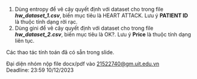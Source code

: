 1. Dùng entropy để vẽ cây quyết định với dataset cho trong file ***hw_dataset_1.csv***, biến mục tiêu là HEART ATTACK. Lưu ý **PATIENT ID** là thuộc tính dạng rời rạc.
2. Dùng gini để vẽ cây quyết định với dataset cho trong file ***hw_dataset_2.csv***, biến mục tiêu là OK?. Lưu ý **Price** là thuộc tính dạng liên tục.

Các thao tác tính toán đã có sẵn trong slide.

Đại diện nhóm nộp file docx/pdf vào 21522740@gm.uit.edu.vn  
Deadline: 23:59 10/12/2023
